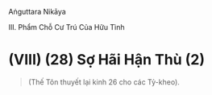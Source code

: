 Aṅguttara Nikāya

III. Phẩm Chỗ Cư Trú Của Hữu Tình

# (VIII) (28) Sợ Hãi Hận Thù (2)

> (Thế Tôn thuyết lại kinh 26 cho các Tỷ-kheo).

